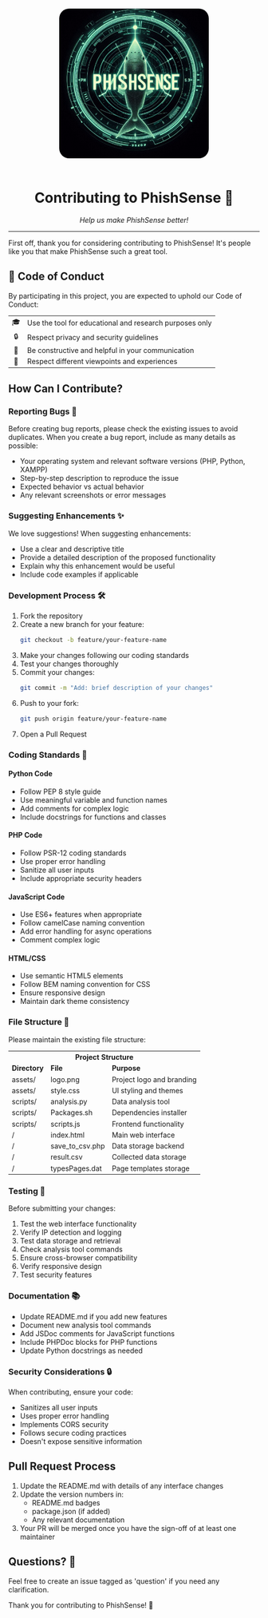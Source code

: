 <div align="center">
  <img src="assets/logo.png" alt="PhishSense Logo" width="300" height="300" style="border-radius: 20px; margin: 20px 0;">

# Contributing to PhishSense 🦈

  <p align="center">
    <em>Help us make PhishSense better!</em>
  </p>
</div>

---

First off, thank you for considering contributing to PhishSense! It's people like you that make PhishSense such a great tool.

## 📜 Code of Conduct

By participating in this project, you are expected to uphold our Code of Conduct:

<div align="center">
  <table>
    <tr>
      <td align="center">🎓</td>
      <td>Use the tool for educational and research purposes only</td>
    </tr>
    <tr>
      <td align="center">🔒</td>
      <td>Respect privacy and security guidelines</td>
    </tr>
    <tr>
      <td align="center">💬</td>
      <td>Be constructive and helpful in your communication</td>
    </tr>
    <tr>
      <td align="center">🤝</td>
      <td>Respect different viewpoints and experiences</td>
    </tr>
  </table>
</div>

## How Can I Contribute?

### Reporting Bugs 🐛

Before creating bug reports, please check the existing issues to avoid duplicates. When you create a bug report, include as many details as possible:

- Your operating system and relevant software versions (PHP, Python, XAMPP)
- Step-by-step description to reproduce the issue
- Expected behavior vs actual behavior
- Any relevant screenshots or error messages

### Suggesting Enhancements ✨

We love suggestions! When suggesting enhancements:

- Use a clear and descriptive title
- Provide a detailed description of the proposed functionality
- Explain why this enhancement would be useful
- Include code examples if applicable

### Development Process 🛠️

1. Fork the repository
2. Create a new branch for your feature:
   ```bash
   git checkout -b feature/your-feature-name
   ```
3. Make your changes following our coding standards
4. Test your changes thoroughly
5. Commit your changes:
   ```bash
   git commit -m "Add: brief description of your changes"
   ```
6. Push to your fork:
   ```bash
   git push origin feature/your-feature-name
   ```
7. Open a Pull Request

### Coding Standards 📝

#### Python Code

- Follow PEP 8 style guide
- Use meaningful variable and function names
- Add comments for complex logic
- Include docstrings for functions and classes

#### PHP Code

- Follow PSR-12 coding standards
- Use proper error handling
- Sanitize all user inputs
- Include appropriate security headers

#### JavaScript Code

- Use ES6+ features when appropriate
- Follow camelCase naming convention
- Add error handling for async operations
- Comment complex logic

#### HTML/CSS

- Use semantic HTML5 elements
- Follow BEM naming convention for CSS
- Ensure responsive design
- Maintain dark theme consistency

### File Structure 📁

Please maintain the existing file structure:

<div align="center">
  <table>
    <tr>
      <th colspan="3">Project Structure</th>
    </tr>
    <tr>
      <td><b>Directory</b></td>
      <td><b>File</b></td>
      <td><b>Purpose</b></td>
    </tr>
    <tr>
      <td>assets/</td>
      <td>logo.png</td>
      <td>Project logo and branding</td>
    </tr>
    <tr>
      <td>assets/</td>
      <td>style.css</td>
      <td>UI styling and themes</td>
    </tr>
    <tr>
      <td>scripts/</td>
      <td>analysis.py</td>
      <td>Data analysis tool</td>
    </tr>
    <tr>
      <td>scripts/</td>
      <td>Packages.sh</td>
      <td>Dependencies installer</td>
    </tr>
    <tr>
      <td>scripts/</td>
      <td>scripts.js</td>
      <td>Frontend functionality</td>
    </tr>
    <tr>
      <td>/</td>
      <td>index.html</td>
      <td>Main web interface</td>
    </tr>
    <tr>
      <td>/</td>
      <td>save_to_csv.php</td>
      <td>Data storage backend</td>
    </tr>
    <tr>
      <td>/</td>
      <td>result.csv</td>
      <td>Collected data storage</td>
    </tr>
    <tr>
      <td>/</td>
      <td>typesPages.dat</td>
      <td>Page templates storage</td>
    </tr>
  </table>
</div>

### Testing 🧪

Before submitting your changes:

1. Test the web interface functionality
2. Verify IP detection and logging
3. Test data storage and retrieval
4. Check analysis tool commands
5. Ensure cross-browser compatibility
6. Verify responsive design
7. Test security features

### Documentation 📚

- Update README.md if you add new features
- Document new analysis tool commands
- Add JSDoc comments for JavaScript functions
- Include PHPDoc blocks for PHP functions
- Update Python docstrings as needed

### Security Considerations 🔒

When contributing, ensure your code:

- Sanitizes all user inputs
- Uses proper error handling
- Implements CORS security
- Follows secure coding practices
- Doesn't expose sensitive information

## Pull Request Process

1. Update the README.md with details of any interface changes
2. Update the version numbers in:
   - README.md badges
   - package.json (if added)
   - Any relevant documentation
3. Your PR will be merged once you have the sign-off of at least one maintainer

## Questions? 💭

Feel free to create an issue tagged as 'question' if you need any clarification.

Thank you for contributing to PhishSense! 🙏
